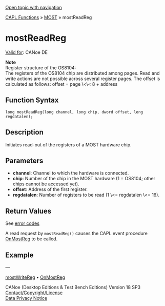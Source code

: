 [Open topic with navigation](../../../../../CANoeDEFamily.htm#Topics/CAPLFunctions/MOST/Functions/CAPLfunctionMOSTReadReg.md)

[CAPL Functions](../../CAPLfunctions.md) » [MOST](../CAPLfunctionsMOSTOverview.md) » mostReadReg

# mostReadReg

[Valid for](../../../Shared/FeatureAvailability.md): CANoe DE

**Note**  
Register structure of the OS8104:  
The registers of the OS8104 chip are distributed among pages. Read and write actions are not possible across several register pages. The offset is calculated as follows: offset = page \\<\\< 8 + address

## Function Syntax

```
long mostReadReg(long channel, long chip, dword offset, long regdatalen);
```

## Description

Initiates read-out of the registers of a MOST hardware chip.

## Parameters

- **channel**: Channel to which the hardware is connected.
- **chip**: Number of the chip in the MOST hardware (1 = OS8104; other chips cannot be accessed yet).
- **offset**: Address of the first register.
- **regdatalen**: Number of registers to be read (1 \\<= regdatalen \\<= 16).

## Return Values

See [error codes](../CAPLfunctionsMOSTErrorCodes.md)

A read request by `mostReadReg()` causes the CAPL event procedure [OnMostReg](../EventProcedures/CAPLfunctionOnMOSTReg.md) to be called.

## Example

—

[mostWriteReg](CAPLfunctionMOSTWriteReg.md) • [OnMostReg](../EventProcedures/CAPLfunctionOnMOSTReg.md)

CANoe (Desktop Editions & Test Bench Editions) Version 18 SP3  
[Contact/Copyright/License](../../../Shared/ContactCopyrightLicense.md)  
[Data Privacy Notice](https://www.vector.com/int/en/company/get-info/privacy-policy/)
